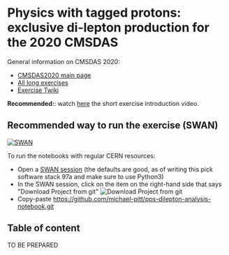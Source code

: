 # Physics with tagged protons: exclusive di-lepton production for the 2020 CMSDAS

General information on CMSDAS 2020:
* [CMSDAS2020 main page](https://indico.cern.ch/e/cmsvdas2020)
* [All long exercises](https://indico.cern.ch/event/886923/page/20498-long-exercises-and-descriptions)
* [Exercise Twiki](https://twiki.cern.ch/twiki/bin/view/CMS/SWGuideCMSDataAnalysisSchoolCERN2020TaggedProtonsShortExercise)

**Recommended:**: watch [here](https://videos.cern.ch/record/2730189) the short exercise introduction video.

## Recommended way to run the exercise (SWAN)
[![SWAN](https://swanserver.web.cern.ch/swanserver/images/badge_swan_white_150.png)](https://cern.ch/swanserver/cgi-bin/go/?projurl=https://github.com/michael-pitt/pps-dilepton-analysis-notebook.git)

To run the notebooks with regular CERN resources:
* Open a [SWAN session](https://swan.cern.ch) (the defaults are good, as of writing this pick software stack 97a and make sure to use Python3)
* In the SWAN session, click on the item on the right-hand side that says "Download Project from git" ![Download Project from git](download_project_trim.png)
* Copy-paste https://github.com/michael-pitt/pps-dilepton-analysis-notebook.git

## Table of content

TO BE PREPARED
